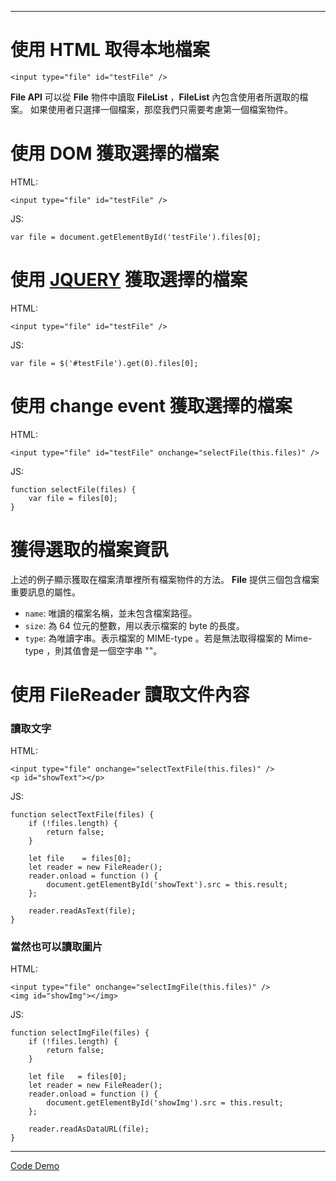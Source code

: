 

----
# 使用 HTML 取得本地檔案
```
<input type="file" id="testFile" />
```
**File API** 可以從 **File** 物件中讀取 **FileList** ，**FileList** 內包含使用者所選取的檔案。
如果使用者只選擇一個檔案，那麼我們只需要考慮第一個檔案物件。

# 使用 DOM 獲取選擇的檔案

HTML: 
```
<input type="file" id="testFile" />
```

JS:
```
var file = document.getElementById('testFile').files[0];
```

# 使用 [JQUERY](https://jquery.com/) 獲取選擇的檔案

HTML: 
```
<input type="file" id="testFile" />
```

JS:
```
var file = $('#testFile').get(0).files[0];
```

# 使用 change event 獲取選擇的檔案

HTML: 
```
<input type="file" id="testFile" onchange="selectFile(this.files)" />
```

JS:
```
function selectFile(files) {
    var file = files[0];
}
```

# 獲得選取的檔案資訊

上述的例子顯示獲取在檔案清單裡所有檔案物件的方法。
**File** 提供三個包含檔案重要訊息的屬性。

* `name`: 唯讀的檔案名稱，並未包含檔案路徑。
* `size`: 為 64 位元的整數，用以表示檔案的 byte 的長度。
* `type`: 為唯讀字串。表示檔案的 MIME-type 。若是無法取得檔案的 Mime-type ，則其值會是一個空字串 ""。

# 使用 FileReader 讀取文件內容

### 讀取文字
HTML: 
```
<input type="file" onchange="selectTextFile(this.files)" />
<p id="showText"></p>
```

JS:
```
function selectTextFile(files) {
    if (!files.length) {
        return false;
    }
    
    let file    = files[0];
    let reader = new FileReader();
    reader.onload = function () {
        document.getElementById('showText').src = this.result;
    };
    
    reader.readAsText(file);
}
```

### 當然也可以讀取圖片
HTML: 
```
<input type="file" onchange="selectImgFile(this.files)" />
<img id="showImg"></img>
```

JS:
```
function selectImgFile(files) {
    if (!files.length) {
        return false;
    }
    
    let file   = files[0];
    let reader = new FileReader();
    reader.onload = function () {
        document.getElementById('showImg').src = this.result;
    };

    reader.readAsDataURL(file);
}
```

---

[Code Demo](https://github.com/hank7891/HtmlJsInputFileShow)


